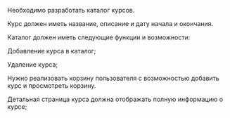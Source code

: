 Необходимо разработать каталог курсов.

Курс должен иметь название, описание и дату начала и окончания.

Каталог должен иметь следующие функции и возможности:

Добавление курса в каталог;

Удаление курса;

Нужно реализовать корзину пользователя 
с возможностью добавить курс и просмотреть корзину. 

Детальная страница курса 
должна отображать полную информацию о курсе;